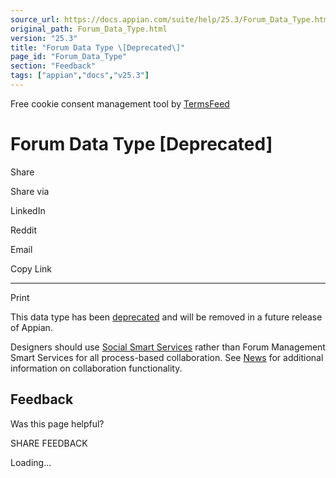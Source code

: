 ```yaml
---
source_url: https://docs.appian.com/suite/help/25.3/Forum_Data_Type.html
original_path: Forum_Data_Type.html
version: "25.3"
title: "Forum Data Type \[Deprecated\]"
page_id: "Forum_Data_Type"
section: "Feedback"
tags: ["appian","docs","v25.3"]
---
```



Free cookie consent management tool by [TermsFeed](https://www.termsfeed.com/)

# Forum Data Type \[Deprecated\]

Share

Share via

LinkedIn

Reddit

Email

Copy Link

* * *

Print

This data type has been [deprecated](Deprecated_Features.html) and will be removed in a future release of Appian.

Designers should use [Social Smart Services](Smart_Services.html) rather than Forum Management Smart Services for all process-based collaboration. See [News](News.html) for additional information on collaboration functionality.

## Feedback

Was this page helpful?

SHARE FEEDBACK

Loading...